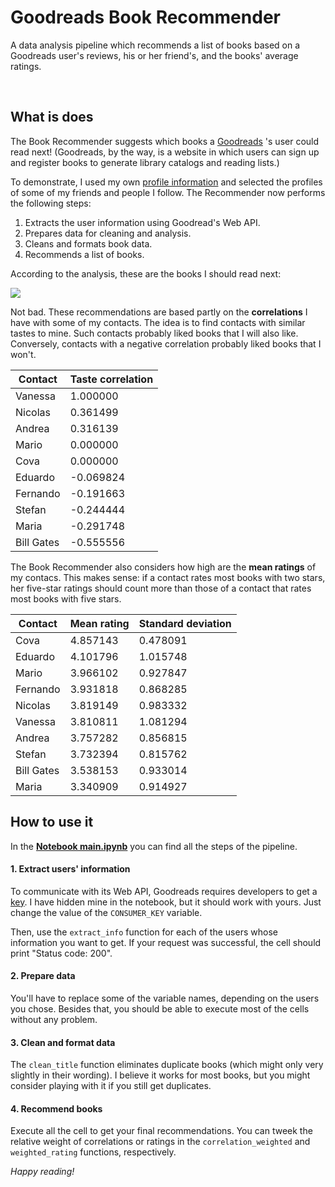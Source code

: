 # Goodreads Book Recommender

A data analysis pipeline which recommends a list of books based on a Goodreads user's reviews, his or her friend's, and the books' average ratings.

<br/>

## What is does

The Book Recommender suggests which books a [Goodreads](https://www.goodreads.com/) 's user could read next! (Goodreads, by the way, is a website in which users can sign up and register books to generate library catalogs and reading lists.)

To demonstrate, I used my own [profile information]() and selected the profiles of some of my friends and people I follow. The Recommender now performs the following steps:

1. Extracts the user information using Goodread's Web API.
2. Prepares data for cleaning and analysis.
3. Cleans and formats book data.
4. Recommends a list of books.

According to the analysis, these are the books I should read next:

![](https://github.com/FranciscoGalan/Goodreads_Book_Recommender/blob/main/Media/recommended_books_francisco_galan.PNG)

Not bad. These recommendations are based partly on the **correlations** I have with some of my contacts. The idea is to find contacts with similar tastes to mine. Such  contacts probably liked books that I will also like. Conversely,  contacts with a negative correlation probably liked books that I won't.

| Contact    | Taste correlation |
| ---------- | ----------------- |
| Vanessa    | 1.000000          |
| Nicolas    | 0.361499          |
| Andrea     | 0.316139          |
| Mario      | 0.000000          |
| Cova       | 0.000000          |
| Eduardo    | -0.069824         |
| Fernando   | -0.191663         |
| Stefan     | -0.244444         |
| Maria      | -0.291748         |
| Bill Gates | -0.555556         |

The Book Recommender also considers how high are the **mean ratings** of my contacs. This makes sense: if a contact rates most books with two stars, her five-star ratings  should count more than those of a contact that rates most books with five stars.

| Contact    | Mean rating | Standard deviation |
| ---------- | ----------- | ------------------ |
| Cova       | 4.857143    | 0.478091           |
| Eduardo    | 4.101796    | 1.015748           |
| Mario      | 3.966102    | 0.927847           |
| Fernando   | 3.931818    | 0.868285           |
| Nicolas    | 3.819149    | 0.983332           |
| Vanessa    | 3.810811    | 1.081294           |
| Andrea     | 3.757282    | 0.856815           |
| Stefan     | 3.732394    | 0.815762           |
| Bill Gates | 3.538153    | 0.933014           |
| Maria      | 3.340909    | 0.914927           |



## How to use it

In the [**Notebook main.ipynb**](https://nbviewer.jupyter.org/github/FranciscoGalan/Goodreads_Book_Recommender/blob/main/main.ipynb) you can find all the steps of the pipeline.

#### 1. Extract users' information

To communicate with its Web API, Goodreads requires developers to get a [key](https://www.goodreads.com/api). I have hidden mine in the notebook, but it should work with yours.  Just change the value of the `CONSUMER_KEY` variable. 

Then,  use the `extract_info` function for each of the users whose information you want to get. If your request was successful, the cell should print "Status code:  200".

#### 2. Prepare data

You'll have to replace some of the variable names, depending on the users you chose. Besides that, you should be able to execute most of the cells without any problem.  

#### 3. Clean and format data

The `clean_title` function eliminates duplicate books (which might only very slightly in their wording).  I believe it works for most books, but you might consider playing with it if you still get duplicates. 

#### 4. Recommend books

Execute all the cell to get your final recommendations. You can tweek the relative weight of correlations or ratings in the `correlation_weighted` and `weighted_rating` functions, respectively. 

*Happy reading!*